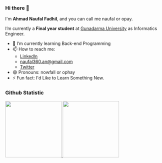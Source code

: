 ### Hi there 👋

I'm **Ahmad Naufal Fadhil**, and you can call me naufal or opay.

I’m currently a **Final year student** at [Gunadarma University](https://www.gunadarma.ac.id/) as Informatics Engineer.

- 🌱 I’m currently learning Back-end Programming
- 📫 How to reach me:
  - <a href="https://www.linkedin.com/in/naufal360/">LinkedIn</a>
  - naufal360.an@gmail.com
  - <a href="https://twitter.com/Naufalfdl_pay">Twitter</a>
- 😄 Pronouns: nowfall or ophay
- ⚡ Fun fact: I'd Like to Learn Something New.

### Github Statistic
<p align="left">
<a href="https://github.com/naufal360">
  <img height="180em" src="https://github-readme-stats-eight-theta.vercel.app/api?username=naufal360&show_icons=true&theme=algolia&include_all_commits=true&count_private=true"/>  
  <img height="180em" src="https://github-readme-stats-eight-theta.vercel.app/api/top-langs/?username=naufal360&layout=compact&langs_count=8&theme=algolia"/>
</a>
</p>
